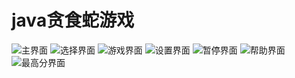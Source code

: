 java贪食蛇游戏
=============

![主界面](https://pic4.zhimg.com/80/d7fdea59de67a0b7583d0fdeb5c32822_hd.jpg)
![选择界面](https://pic4.zhimg.com/80/da6bed6b71ff2cda21403de3f4889b46_hd.jpg)
![游戏界面](https://pic4.zhimg.com/80/41fa606059da0489d7a690cf03fec460_hd.jpg)
![设置界面](https://pic2.zhimg.com/80/f0fd116d439200e9c1335ec51b7d2f23_hd.jpg)
![暂停界面](https://pic1.zhimg.com/80/c6ebaf1e99d18c24761b68acd4b6f4d9_hd.jpg)
![帮助界面](https://pic4.zhimg.com/80/7c41f9e1e3b84470d61de61677d4625b_hd.jpg)
![最高分界面](https://pic2.zhimg.com/80/b9cf490c12f9c72d6a8fb28d3b20fcf9_hd.jpg)
